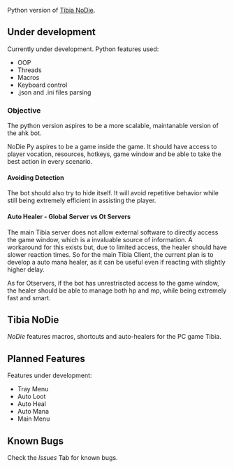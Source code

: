 Python version of [Tibia NoDie](https://github.com/sergiorosendo/tibia_no_die).

## Under development

Currently under development. Python features used: 

- OOP
- Threads
- Macros
- Keyboard control
- .json and .ini files parsing

### Objective

The python version aspires to be a more scalable, maintanable version of the ahk bot. 

NoDie Py aspires to be a game inside the game. It should have access to player vocation, resources, hotkeys, game window and be able to take the best action in every scenario.

#### Avoiding Detection

The bot should also try to hide itself. It will avoid repetitive behavior while still being extremely efficient in assisting the player.

#### Auto Healer - Global Server vs Ot Servers

The main Tibia server does not allow external software to directly access the game window, which is a invaluable source of information. 
A workaround for this exists but, due to limited access, the healer should have slower reaction times. So for the main Tibia Client, the current plan is to develop a auto mana healer, as it can be useful even if reacting with slightly higher delay.

As for Otservers, if the bot has unrestriscted access to the game window, the healer should be able to manage both hp and mp, while being extremely fast and smart. 

## Tibia NoDie
*NoDie* features macros, shortcuts and auto-healers for the PC game Tibia. 

## Planned Features
Features under development:
	
- Tray Menu 
- Auto Loot 
- Auto Heal 
- Auto Mana 
- Main Menu

## Known Bugs
Check the *Issues* Tab for known bugs.


